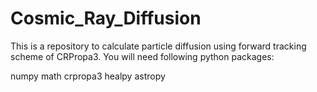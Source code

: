 # Cosmic_Ray_Diffusion

This is a repository to calculate particle diffusion using forward tracking scheme of CRPropa3. You will need following python packages:

numpy
math
crpropa3
healpy
astropy
